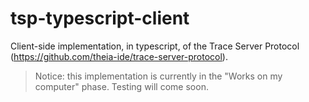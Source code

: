 # tsp-typescript-client

Client-side implementation, in typescript, of the Trace Server Protocol (<https://github.com/theia-ide/trace-server-protocol>).

> Notice: this implementation is currently in the "Works on my computer" phase. Testing will come soon.

